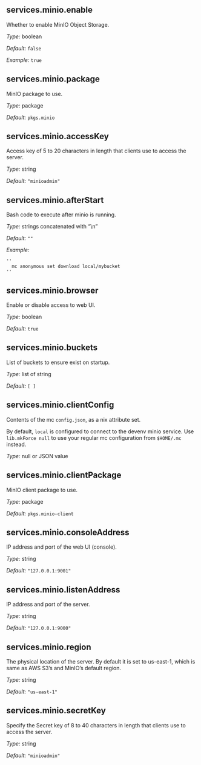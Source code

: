 [comment]: # (Do not edit this file as it is autogenerated. Go to docs/individual-docs if you want to make edits.)


[comment]: # (Please add your documentation on top of this line)

## services\.minio\.enable



Whether to enable MinIO Object Storage\.



*Type:*
boolean



*Default:*
` false `



*Example:*
` true `



## services\.minio\.package



MinIO package to use\.



*Type:*
package



*Default:*
` pkgs.minio `



## services\.minio\.accessKey

Access key of 5 to 20 characters in length that clients use to access the server\.



*Type:*
string



*Default:*
` "minioadmin" `



## services\.minio\.afterStart



Bash code to execute after minio is running\.



*Type:*
strings concatenated with “\\n”



*Default:*
` "" `



*Example:*

```
''
  mc anonymous set download local/mybucket
''
```



## services\.minio\.browser



Enable or disable access to web UI\.



*Type:*
boolean



*Default:*
` true `



## services\.minio\.buckets



List of buckets to ensure exist on startup\.



*Type:*
list of string



*Default:*
` [ ] `



## services\.minio\.clientConfig



Contents of the mc ` config.json `, as a nix attribute set\.

By default, ` local ` is configured to connect to the devenv minio service\.
Use ` lib.mkForce null ` to use your regular mc configuration from ` $HOME/.mc ` instead\.



*Type:*
null or JSON value



## services\.minio\.clientPackage



MinIO client package to use\.



*Type:*
package



*Default:*
` pkgs.minio-client `



## services\.minio\.consoleAddress



IP address and port of the web UI (console)\.



*Type:*
string



*Default:*
` "127.0.0.1:9001" `



## services\.minio\.listenAddress



IP address and port of the server\.



*Type:*
string



*Default:*
` "127.0.0.1:9000" `



## services\.minio\.region



The physical location of the server\. By default it is set to us-east-1, which is same as AWS S3’s and MinIO’s default region\.



*Type:*
string



*Default:*
` "us-east-1" `



## services\.minio\.secretKey



Specify the Secret key of 8 to 40 characters in length that clients use to access the server\.



*Type:*
string



*Default:*
` "minioadmin" `
